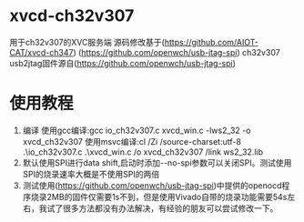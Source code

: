 # xvcd-ch32v307
 用于ch32v307的XVC服务端 
 源码修改基于(https://github.com/AIOT-CAT/xvcd-ch347) (https://github.com/openwch/usb-jtag-spi) 
 ch32v307 usb2jtag固件源自(https://github.com/openwch/usb-jtag-spi)

# 使用教程
 1. 编译
 使用gcc编译:gcc io_ch32v307.c xvcd_win.c -lws2_32 -o xvcd_ch32v307 
 使用msvc编译:cl /Zi /source-charset:utf-8 .\io_ch32v307.c .\xvcd_win.c /o xvcd_ch32v307 /link ws2_32.lib 
 2. 默认使用SPI进行data shift,启动时添加--no-spi参数可以关闭SPI。测试使用SPI的烧录速率大概是不使用SPI的两倍 
 3. 测试使用(https://github.com/openwch/usb-jtag-spi)中提供的openocd程序烧录2MB的固件仅需要1s不到，但是使用Vivado自带的烧录功能需要54s左右，我试了很多方法都没有办法解决，有经验的朋友可以尝试修改一下。
